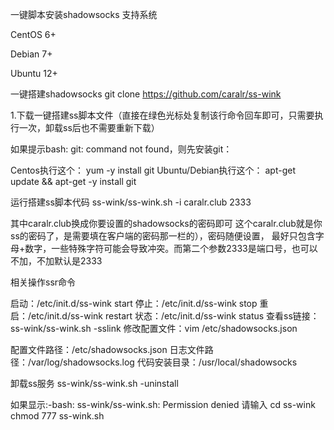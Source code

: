一键脚本安装shadowsocks
支持系统

CentOS 6+

Debian 7+

Ubuntu 12+

一键搭建shadowsocks
git clone https://github.com/caralr/ss-wink

1.下载一键搭建ss脚本文件（直接在绿色光标处复制该行命令回车即可，只需要执行一次，卸载ss后也不需要重新下载）


如果提示bash: git: command not found，则先安装git：


Centos执行这个： yum -y install git
Ubuntu/Debian执行这个： apt-get update && apt-get -y install git

运行搭建ss脚本代码
ss-wink/ss-wink.sh -i caralr.club 2333

其中caralr.club换成你要设置的shadowsocks的密码即可 
这个caralr.club就是你ss的密码了，是需要填在客户端的密码那一栏的），密码随便设置，
最好只包含字母+数字，一些特殊字符可能会导致冲突。而第二个参数2333是端口号，也可以不加，不加默认是2333

相关操作ssr命令

启动：/etc/init.d/ss-wink start
停止：/etc/init.d/ss-wink stop
重启：/etc/init.d/ss-wink restart
状态：/etc/init.d/ss-wink status
查看ss链接：ss-wink/ss-wink.sh -sslink
修改配置文件：vim /etc/shadowsocks.json

配置文件路径：/etc/shadowsocks.json
日志文件路径：/var/log/shadowsocks.log
代码安装目录：/usr/local/shadowsocks


卸载ss服务
ss-wink/ss-wink.sh -uninstall

如果显示:-bash: ss-wink/ss-wink.sh: Permission denied
请输入
cd ss-wink
chmod 777 ss-wink.sh
